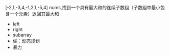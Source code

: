 [-2,1,-3,4,-1,2,1,-5,4]
nums,找到一个具有最大和的连续子数组（子数组中最小包含一个元素）返回其最大和
- left
- right
- subarray
- 偷：动态规划
- 暴力